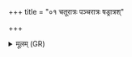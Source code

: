 +++
title = "०१ चतूरात्रः पञ्चरात्रः षड्रात्रश्"

+++
<details><summary>मूलम् (GR)</summary>

चतूरात्रः पञ्चरात्रः  
षड्रात्रश् चोभयः सह ।  
षोडशी सप्तरात्रश् च-  
-उच्छिष्टाज् जज्ञिरे सर्वे  
ये यज्ञा अमृते हिताः ॥
</details>